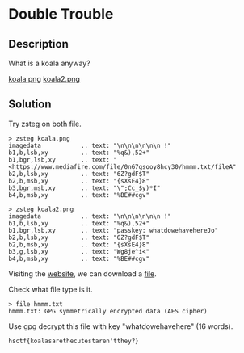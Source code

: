 # Double Trouble

## Description

What is a koala anyway?

[koala.png](koala.png)    [koala2.png](koala2.png)

## Solution

Try zsteg on both file.
```
> zsteg koala.png                   
imagedata           .. text: "\n\n\n\n\n\n !"
b1,b,lsb,xy         .. text: "%q&),52+"
b1,bgr,lsb,xy       .. text: "<https://www.mediafire.com/file/0n67qsooy8hcy30/hmmm.txt/fileA"
b2,b,lsb,xy         .. text: "6Z?gdF$T"
b2,b,msb,xy         .. text: "{sXsE4}8"
b3,bgr,msb,xy       .. text: "\";Cc_$y)*I"
b4,b,msb,xy         .. text: "%BE##cgv"
```
```
> zsteg koala2.png
imagedata           .. text: "\n\n\n\n\n\n !"
b1,b,lsb,xy         .. text: "%q&),52+"
b1,bgr,lsb,xy       .. text: "passkey: whatdowehavehereJo"
b2,b,lsb,xy         .. text: "6Z?gdF$T"
b2,b,msb,xy         .. text: "{sXsE4}8"
b3,g,lsb,xy         .. text: "Wg8je^i<"
b4,b,msb,xy         .. text: "%BE##cgv"
```
Visiting the [website](https://www.mediafire.com/file/0n67qsooy8hcy30/hmmm.txt/fileA), we can download a [file](hmmm.txt).

Check what file type is it.
```
> file hmmm.txt
hmmm.txt: GPG symmetrically encrypted data (AES cipher)
```
Use gpg decrypt this file with key "whatdowehavehere" (16 words).

```
hsctf{koalasarethecutestaren'tthey?}
```
